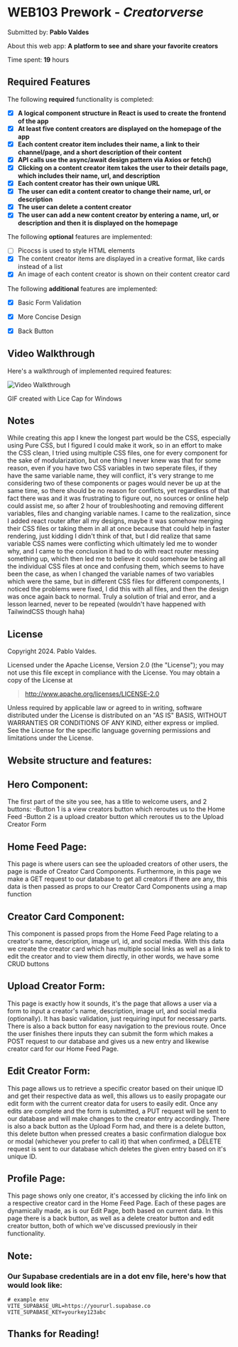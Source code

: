 # WEB103 Prework - *Creatorverse*

Submitted by: **Pablo Valdes**

About this web app: **A platform to see and share your favorite creators**

Time spent: **19** hours

## Required Features

The following **required** functionality is completed:

- [x] **A logical component structure in React is used to create the frontend of the app**
- [x] **At least five content creators are displayed on the homepage of the app**
- [x] **Each content creator item includes their name, a link to their channel/page, and a short description of their content**
- [x] **API calls use the async/await design pattern via Axios or fetch()**
- [x] **Clicking on a content creator item takes the user to their details page, which includes their name, url, and description**
- [x] **Each content creator has their own unique URL**
- [x] **The user can edit a content creator to change their name, url, or description**
- [x] **The user can delete a content creator**
- [x] **The user can add a new content creator by entering a name, url, or description and then it is displayed on the homepage**

The following **optional** features are implemented:

- [ ] Picocss is used to style HTML elements
- [x] The content creator items are displayed in a creative format, like cards instead of a list
- [x] An image of each content creator is shown on their content creator card

The following **additional** features are implemented:

* [x] Basic Form Validation
* [x] More Concise Design
* [x] Back Button


## Video Walkthrough

Here's a walkthrough of implemented required features:

<img src='http://i.imgur.com/link/to/your/gif/file.gif' title='Video Walkthrough' width='' alt='Video Walkthrough' />

GIF created with Lice Cap for Windows

## Notes

While creating this app I knew the longest part would be the CSS, especially using Pure CSS, but I figured I could make it work, so in an effort to make the CSS clean, I tried using multiple
CSS files, one for every component for the sake of modularization, but one thing I never knew was that for some reason, even if you have two CSS variables in two seperate files, if they have
the same variable name, they will conflict, it's very strange to me considering two of these components or pages would never be up at the same time, so there should be no reason for conflicts,
yet regardless of that fact there was and it was frustrating to figure out, no sources or online help could assist me, so after 2 hour of troubleshooting and removing different variables, files
and changing variable names. I came to the realization, since I added react router after all my designs, maybe it was somehow merging their CSS files or taking them in all at once because that
could help in faster rendering, just kidding I didn't think of that, but I did realize that same variable CSS names were conflicting which ultimately led me to wonder why, and I came to the
conclusion it had to do with react router messing something up, which then led me to believe it could somehow be taking all the individual CSS files at once and confusing them, which seems to
have been the case, as when I changed the variable names of two variables which were the same, but in different CSS files for different components, I noticed the problems were fixed, I did this
with all files, and then the design was once again back to normal. Truly a solution of trial and error, and a lesson learned, never to be repeated (wouldn't have happened with TailwindCSS though haha)

## License

Copyright 2024. Pablo Valdes.

Licensed under the Apache License, Version 2.0 (the "License"); you may not use this file except in compliance with the License. You may obtain a copy of the License at

> http://www.apache.org/licenses/LICENSE-2.0

Unless required by applicable law or agreed to in writing, software distributed under the License is distributed on an "AS IS" BASIS, WITHOUT WARRANTIES OR CONDITIONS OF ANY KIND, either express or implied. See the License for the specific language governing permissions and limitations under the License.

## Website structure and features:

## Hero Component:
  The first part of the site you see, has a title to welcome users, and 2 buttons:
   -Button 1 is a view creators button which reroutes us to the Home Feed
   -Button 2 is a upload creator button which reroutes us to the Upload Creator Form

## Home Feed Page:
  This page is where users can see the uploaded creators of other users, the page is made of Creator Card Components.
  Furthermore, in this page we make a GET request to our database to get all creators if there are any, this data is
  then passed as props to our Creator Card Components using a map function

## Creator Card Component:
  This component is passed props from the Home Feed Page relating to a creator's name, description, image url,
  id, and social media. With this data we create the creator card which has multiple social links as well as
  a link to edit the creator and to view them directly, in other words, we have some CRUD buttons

## Upload Creator Form:
  This page is exactly how it sounds, it's the page that allows a user via a form to input a creator's name,
  description, image url, and social media (optionally). It has basic validation, just requiring input for
  necessary parts. There is also a back button for easy navigation to the previous route. Once the user
  finishes there inputs they can submit the form which makes a POST request to our database and gives us
  a new entry and likewise creator card for our Home Feed Page.

## Edit Creator Form:
  This page allows us to retrieve a specific creator based on their unique ID and get their respective data as
  well, this allows us to easily propagate our edit form with the current creator data for users to easily edit.
  Once any edits are complete and the form is submitted, a PUT request will be sent to our database and will
  make changes to the creator entry accordingly. There is also a back button as the Upload Form had, and
  there is a delete button, this delete button when pressed creates a basic confirmation dialogue box or
  modal (whichever you prefer to call it) that when confirmed, a DELETE request is sent to our database
  which deletes the given entry based on it's unique ID.

## Profile Page:
  This page shows only one creator, it's accessed by clicking the info link on a respective creator card
  in the Home Feed Page. Each of these pages are dynamically made, as is our Edit Page, both based on
  current data. In this page there is a back button, as well as a delete creator button and edit creator
  button, both of which we've discussed previously in their functionality.

## Note:
### Our Supabase credentials are in a dot env file, here's how that would look like:
```env
# example env
VITE_SUPABASE_URL=https://yoururl.supabase.co
VITE_SUPABASE_KEY=yourkey123abc
```

## **Thanks for Reading!**
